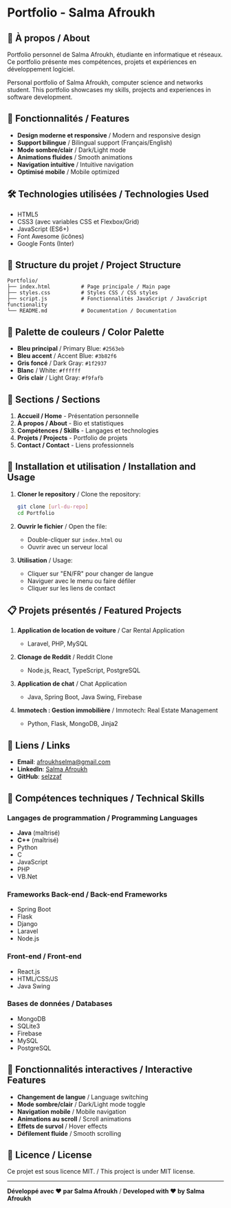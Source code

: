 # Portfolio - Salma Afroukh

## 🌟 À propos / About

Portfolio personnel de Salma Afroukh, étudiante en informatique et réseaux. Ce portfolio présente mes compétences, projets et expériences en développement logiciel.

Personal portfolio of Salma Afroukh, computer science and networks student. This portfolio showcases my skills, projects and experiences in software development.

## 🚀 Fonctionnalités / Features

- **Design moderne et responsive** / Modern and responsive design
- **Support bilingue** / Bilingual support (Français/English)
- **Mode sombre/clair** / Dark/Light mode
- **Animations fluides** / Smooth animations
- **Navigation intuitive** / Intuitive navigation
- **Optimisé mobile** / Mobile optimized

## 🛠️ Technologies utilisées / Technologies Used

- HTML5
- CSS3 (avec variables CSS et Flexbox/Grid)
- JavaScript (ES6+)
- Font Awesome (icônes)
- Google Fonts (Inter)

## 📁 Structure du projet / Project Structure

```
Portfolio/
├── index.html          # Page principale / Main page
├── styles.css          # Styles CSS / CSS styles
├── script.js           # Fonctionnalités JavaScript / JavaScript functionality
└── README.md           # Documentation / Documentation
```

## 🎨 Palette de couleurs / Color Palette

- **Bleu principal** / Primary Blue: `#2563eb`
- **Bleu accent** / Accent Blue: `#3b82f6`
- **Gris foncé** / Dark Gray: `#1f2937`
- **Blanc** / White: `#ffffff`
- **Gris clair** / Light Gray: `#f9fafb`

## 📱 Sections / Sections

1. **Accueil / Home** - Présentation personnelle
2. **À propos / About** - Bio et statistiques
3. **Compétences / Skills** - Langages et technologies
4. **Projets / Projects** - Portfolio de projets
5. **Contact / Contact** - Liens professionnels

## 🚀 Installation et utilisation / Installation and Usage

1. **Cloner le repository** / Clone the repository:
   ```bash
   git clone [url-du-repo]
   cd Portfolio
   ```

2. **Ouvrir le fichier** / Open the file:
   - Double-cliquer sur `index.html` ou
   - Ouvrir avec un serveur local

3. **Utilisation** / Usage:
   - Cliquer sur "EN/FR" pour changer de langue
   - Naviguer avec le menu ou faire défiler
   - Cliquer sur les liens de contact

## 📋 Projets présentés / Featured Projects

1. **Application de location de voiture** / Car Rental Application
   - Laravel, PHP, MySQL

2. **Clonage de Reddit** / Reddit Clone
   - Node.js, React, TypeScript, PostgreSQL

3. **Application de chat** / Chat Application
   - Java, Spring Boot, Java Swing, Firebase

4. **Immotech : Gestion immobilière** / Immotech: Real Estate Management
   - Python, Flask, MongoDB, Jinja2

## 🔗 Liens / Links

- **Email**: afroukhselma@gmail.com
- **LinkedIn**: [Salma Afroukh](https://www.linkedin.com/in/salma-afroukh-profil)
- **GitHub**: [selzzaf](https://github.com/selzzaf)

## 📝 Compétences techniques / Technical Skills

### Langages de programmation / Programming Languages
- **Java** (maîtrisé)
- **C++** (maîtrisé)
- Python
- C
- JavaScript
- PHP
- VB.Net

### Frameworks Back-end / Back-end Frameworks
- Spring Boot
- Flask
- Django
- Laravel
- Node.js

### Front-end / Front-end
- React.js
- HTML/CSS/JS
- Java Swing

### Bases de données / Databases
- MongoDB
- SQLite3
- Firebase
- MySQL
- PostgreSQL

## 🎯 Fonctionnalités interactives / Interactive Features

- **Changement de langue** / Language switching
- **Mode sombre/clair** / Dark/Light mode toggle
- **Navigation mobile** / Mobile navigation
- **Animations au scroll** / Scroll animations
- **Effets de survol** / Hover effects
- **Défilement fluide** / Smooth scrolling

## 📄 Licence / License

Ce projet est sous licence MIT. / This project is under MIT license.

---

**Développé avec ❤️ par Salma Afroukh** / **Developed with ❤️ by Salma Afroukh** 
